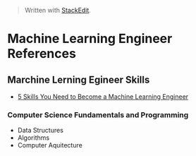 
> Written with [StackEdit](https://stackedit.io/).

# Machine Learning Engineer References

## Marchine Lerning Egineer Skills
- [5 Skills You Need to Become a Machine Learning Engineer](https://blog.udacity.com/2016/04/5-skills-you-need-to-become-a-machine-learning-engineer.html)

### Computer Science Fundamentals and Programming

- Data Structures
- Algorithms
- Computer Aquitecture
<!--stackedit_data:
eyJoaXN0b3J5IjpbLTIwNTg0MDQ5NjFdfQ==
-->